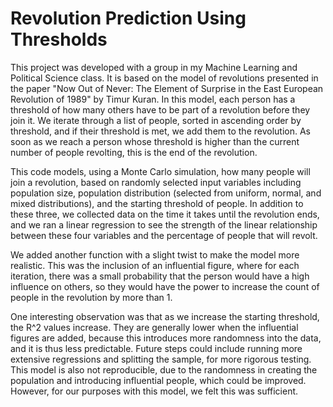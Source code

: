 # Revolution Prediction Using Thresholds

This project was developed with a group in my Machine Learning and Political Science class. It is based on the model of revolutions presented in the paper "Now Out of Never: The Element of Surprise in the East European Revolution of 1989" by Timur Kuran. In this model, each person has a threshold of how many others have to be part of a revolution before they join it. We iterate through a list of people, sorted in ascending order by threshold, and if their threshold is met, we add them to the revolution. As soon as we reach a person whose threshold is higher than the current number of people revolting, this is the end of the revolution.

This code models, using a Monte Carlo simulation, how many people will join a revolution, based on randomly selected input variables including population size, population distribution (selected from uniform, normal, and mixed distributions), and the starting threshold of people. In addition to these three, we collected data on the time it takes until the revolution ends, and we ran a linear regression to see the strength of the linear relationship between these four variables and the percentage of people that will revolt.

We added another function with a slight twist to make the model more realistic. This was the inclusion of an influential figure, where for each iteration, there was a small probability that the person would have a high influence on others, so they would have the power to increase the count of people in the revolution by more than 1. 

One interesting observation was that as we increase the starting threshold, the R^2 values increase. They are generally lower when the influential figures are added, because this introduces more randomness into the data, and it is thus less predictable. Future steps could include running more extensive regressions and splitting the sample, for more rigorous testing. This model is also not reproducible, due to the randomness in creating the population and introducing influential people, which could be improved. However, for our purposes with this model, we felt this was sufficient.
